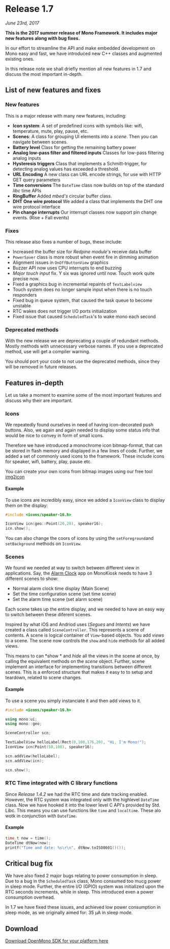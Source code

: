 # Release 1.7

*June 23rd, 2017*

**This is the 2017 summer release of Mono Framework. It includes major new features along with bug fixes.**

In our effort to streamline the API and make embedded development on Mono easy and fast, we have introduced new C++ classes and augmented existing ones.

In this release note we shall driefly mention all new features in 1.7 and discuss the most important in-depth.

## List of new features and fixes

### New features

This is a major release with many new features, including:

* **Icon system**: A set of predefined icons with symbols like: wifi, temperature, mute, play, pause, etc.
* **Scenes**: A class for grouping UI elements into a _scene_. Then you can navigate between scenes.
* **Battery level** Class for getting the remaining battery power
* **Analog low-pass filter and filtered inputs** Classes for low-pass filtering analog inputs
* **Hysteresis triggers** Class that implements a Schmitt-trigger, for detecting analog values has exceeded a threshold.
* **URL Encoding** A new class can URL encode strings, for use with HTTP GET query parameters
* **Time conversions** The `DateTime` class now builds on top of the standard _libc_  time APIs
* **RingBuffer** Added _mbed's_ circular buffer class. 
* **DHT One wire protocol** We added a class that implements the DHT one wire protocol interface
* **Pin change interrupts** Our interrupt classes now support pin change events. (Rise + Fall events)

### Fixes

This release also fixes a number of bugs, these include:

* Increased the buffer size for _Redpine module's_ receive data buffer
* `PowerSaver` class is more robust when event fire in dimming animation
* Alignment issues in `OnOffButtonView` graphics
* Buzzer API now uses CPU interrupts to end buzzing
* _Major touch input_ fix. Y six was ignored until now. Touch work quite precise now.
* Fixed a graphics bug in incremental repaints of `TextLabelview`
* Touch system does no longer sample input when there is no touch responders
* Fixed bug in queue system, that caused the task queue to become unstable
* RTC wakes does not trigger I/O ports initialization
* Fixed issue that caused `ScheduledTask`'s to wake mono each second

### Deprecated methods

With the new release we are deprecating a couple of redundant methods. Mostly methods with unnecessary verbose names. If you use a deprecated method, use will get a compiler warning.

You should port your code to not use the deprecated methods, since they will be removed in future releases.

## Features in-depth

Let us take a moment to examine some of the most important features and discuss why their are important.

### Icons

We repeatedly found ourselves in need of having icon-decorated push buttons. Also, we again and again needed to display some status info that would be nice to convey in form of small icons.

Therefore we have introduced a monochrome icon bitmap-format, that can be stored in flash memory and displayed in a few lines of code. Further, we added a set of commonly used icons to the framework. These include icons for speaker, wifi, battery, play, pause etc.

You can create your own icons from bitmap images using our free tool [img2icon](https://github.com/getopenmono/img2icon)

#### Example

To use icons are incredibly easy, since we added a `IconView` class to display them on the display:

```cpp
#include <icons/speaker-16.h>

IconView icn(geo::Point(20,20), speaker16);
icn.show();
```

You can also change the coors of icons by using the `setForeground`and `setBackground` methods on `IconView`.

### Scenes

We found we needed at way to switch between different view in applications. Say, the [Alarm Clock](https://kiosk.openmono.com/app/com-openmono-alarmclock) app on MonoKiosk needs to have 3 different scenes to show:

* Normal alarm clock time display (Main Scene)
* Set the time configuration scene (set time scene)
* Set the alarm time scene (set alarm scene)

Each scene takes up the entire display, and we needed to have an easy way to switch between these diferent scenes.

Inspired by what iOS and Andriod uses (*Segues* and *Intents*) we have created a class called `SceneController`. This represents a scene of contents. A scene is logical container of `View`-based objects. You add *views* to a scene. The scene now controls the `show` and `hide` methods for all added views.

This means to can *show * and *hide* all the views in the scene at once, by calling the equivalent methods on the *scene* object. Further, scene implement an interface for implementing transitions between different scenes. This is a enforced structure that makes it easy to to setup and teardown, related to scene changes.

#### Example

To use a scene you simply instanciate it and then add views to it.

```cpp
#include <icons/speaker-16.h>

using mono:ui;
using mono::geo;

SceneController scn;

TextLabelView helloLabel(Rect(0,100,176,20), "Hi, I'm Mono!");
IconView icn(Point(50,100), speaker16);

scn.addView(helloLabel);
scn.addView(icn);

scn.show();
```

### RTC Time integrated with C library functions

Since *Release 1.4.2* we had the RTC time and date tracking enabled. However, the RTC system was integrated only with the highlevel `DateTime` class. Now we have hooked it into the lower level C API's provided by Std. Libc. This means you can use functions like `time` and `localtime`. These alo wotk in conjunction with `DateTime`.

#### Example

```cpp
time_t now = time();
DateTime dtNow(now);
printf("Time and date: %s\r\n", dtNow.toISO8601()());
```

## Critical bug fix

We have also fixed 2 major bugs relating to power consumption in sleep. Due to a bug in the `ScheduledTask` class, Mono consumed too mucg power in sleep mode. Further, the entire I/O (GPIO) system was initialized upon the RTC seconds increments, while in sleep. This introduced even a power consumption overhead.

In 1.7 we have fixed these issues, and achieved low power consumption in sleep mode, as we originally aimed for: 35 µA in sleep mode.

## Download

[Download OpenMono SDK for your platform here](../downloads/index.md)